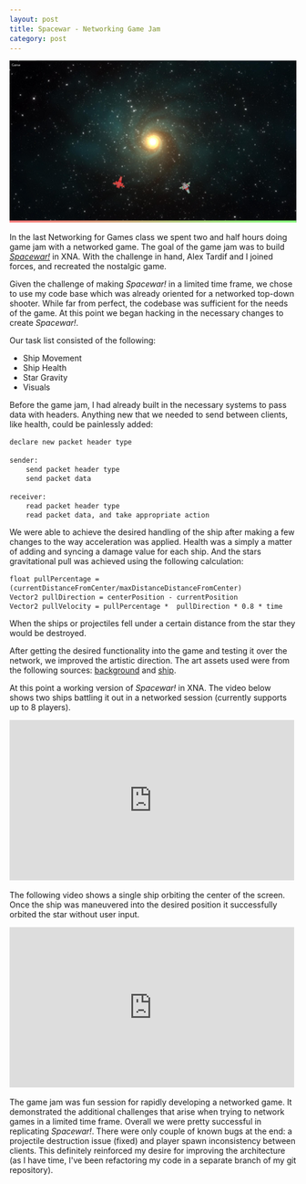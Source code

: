 ```yaml
---
layout: post
title: Spacewar - Networking Game Jam
category: post
---
```


![Spacewar](/images/spacewar/spacewar.png)

In the last Networking for Games class we spent two and half hours doing game jam with a networked game. The goal of the game jam was to build *[Spacewar!](http://en.wikipedia.org/wiki/Spacewar!)* in XNA. With the challenge in hand, Alex Tardif and I joined forces, and recreated the nostalgic game. 

<!--more-->

Given the challenge of making *Spacewar!* in a limited time frame, we chose to use my code base which was already oriented for a networked top-down shooter. While far from perfect, the codebase was sufficient for the needs of the game. At this point we began hacking in the necessary changes to create *Spacewar!*.

Our task list consisted of the following:

- Ship Movement
- Ship Health
- Star Gravity
- Visuals

Before the game jam, I had already built in the necessary systems to pass data with headers. Anything new that we needed to send between clients, like health, could be painlessly added:

	declare new packet header type
	
	sender:
		send packet header type
		send packet data
	
	receiver:
		read packet header type
		read packet data, and take appropriate action

We were able to achieve the desired handling of the ship after making a few changes to the way acceleration was applied. Health was a simply a matter of adding and syncing a damage value for each ship. And the stars gravitational pull was achieved using the following calculation:
	
	float pullPercentage = (currentDistanceFromCenter/maxDistanceDistanceFromCenter)
	Vector2 pullDirection = centerPosition - currentPosition
	Vector2 pullVelocity = pullPercentage *  pullDirection * 0.8 * time

When the ships or projectiles fell under a certain distance from the star they would be destroyed.

After getting the desired functionality into the game and testing it over the network, we improved the artistic direction. The art assets used were from the following sources: [background](http://wallpapertube.com/space/star-background) and [ship](http://scratch.mit.edu/projects/Targethero/1027217).

At this point a working version of *Spacewar!* in XNA. The video below shows two ships battling it out in a networked session (currently supports up to 8 players).

<iframe src="http://player.vimeo.com/video/52236503?badge=0" width="500" height="281" frameborder="0" webkitAllowFullScreen mozallowfullscreen allowFullScreen></iframe>

The following video shows a single ship orbiting the center of the screen. Once the ship was maneuvered into the desired position it successfully orbited the star without user input.

<iframe src="http://player.vimeo.com/video/52237911?badge=0" width="500" height="281" frameborder="0" webkitAllowFullScreen mozallowfullscreen allowFullScreen></iframe>

The game jam was fun session for rapidly developing a networked game. It demonstrated the additional challenges that arise when trying to network games in a limited time frame. Overall we were pretty successful in replicating *Spacewar!*. There were only couple of known bugs at the end: a projectile destruction issue (fixed) and player spawn inconsistency between clients. This definitely reinforced my desire for improving the architecture (as I have time, I've been refactoring my code in a separate branch of my git repository). 